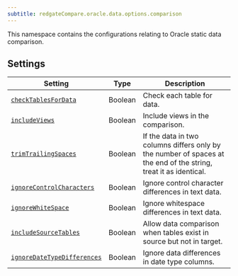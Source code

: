 ```yaml
---
subtitle: redgateCompare.oracle.data.options.comparison
---
```


This namespace contains the configurations relating to Oracle static data comparison.

## Settings

| Setting                                                                                                                                                                                             | Type    | Description                                                                                                      |
|-----------------------------------------------------------------------------------------------------------------------------------------------------------------------------------------------------|---------|------------------------------------------------------------------------------------------------------------------|
| [`checkTablesForData`](<Configuration/Redgate Compare Namespace/Redgate Compare Oracle Namespace/Oracle Data Comparison Options Namespace/Oracle Data Check Tables For Data Setting>)               | Boolean | Check each table for data.                                                                                       |
| [`includeViews`](<Configuration/Redgate Compare Namespace/Redgate Compare Oracle Namespace/Oracle Data Comparison Options Namespace/Oracle Data Include Views Setting>)                             | Boolean | Include views in the comparison.                                                                                 |
| [`trimTrailingSpaces`](<Configuration/Redgate Compare Namespace/Redgate Compare Oracle Namespace/Oracle Data Comparison Options Namespace/Oracle Data Trim Trailing Spaces Setting>)                | Boolean | If the data in two columns differs only by the number of spaces at the end of the string, treat it as identical. |
| [`ignoreControlCharacters`](<Configuration/Redgate Compare Namespace/Redgate Compare Oracle Namespace/Oracle Data Comparison Options Namespace/Oracle Data Ignore Control Characters Setting>)      | Boolean | Ignore control character differences in text data.                                                               |
| [`ignoreWhiteSpace`](<Configuration/Redgate Compare Namespace/Redgate Compare Oracle Namespace/Oracle Data Comparison Options Namespace/Oracle Data Ignore White Space Setting>)                    | Boolean | Ignore whitespace differences in text data.                                                                      |
| [`includeSourceTables`](<Configuration/Redgate Compare Namespace/Redgate Compare Oracle Namespace/Oracle Data Comparison Options Namespace/Oracle Data Include Source Tables Setting>)              | Boolean | Allow data comparison when tables exist in source but not in target.                                             |
| [`ignoreDateTypeDifferences`](<Configuration/Redgate Compare Namespace/Redgate Compare Oracle Namespace/Oracle Data Comparison Options Namespace/Oracle Data Ignore Date Type Differences Setting>) | Boolean | Ignore data differences in date type columns.                                                                    |